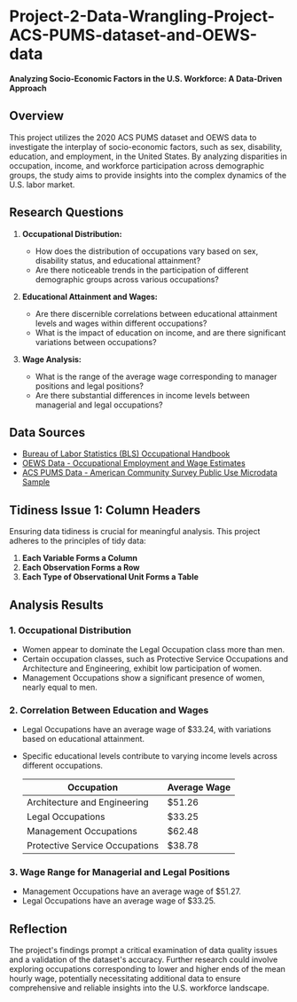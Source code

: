 # Project-2-Data-Wrangling-Project-ACS-PUMS-dataset-and-OEWS-data

**Analyzing Socio-Economic Factors in the U.S. Workforce: A Data-Driven Approach**

## Overview

This project utilizes the 2020 ACS PUMS dataset and OEWS data to investigate the interplay of socio-economic factors, such as sex, disability, education, and employment, in the United States. By analyzing disparities in occupation, income, and workforce participation across demographic groups, the study aims to provide insights into the complex dynamics of the U.S. labor market.

## Research Questions

1. **Occupational Distribution:**
   - How does the distribution of occupations vary based on sex, disability status, and educational attainment?
   - Are there noticeable trends in the participation of different demographic groups across various occupations?

2. **Educational Attainment and Wages:**
   - Are there discernible correlations between educational attainment levels and wages within different occupations?
   - What is the impact of education on income, and are there significant variations between occupations?

3. **Wage Analysis:**
   - What is the range of the average wage corresponding to manager positions and legal positions?
   - Are there substantial differences in income levels between managerial and legal occupations?

## Data Sources

- [Bureau of Labor Statistics (BLS) Occupational Handbook](https://www.bls.gov/soc/2018/soc_2018_manual.pdf)
- [OEWS Data - Occupational Employment and Wage Estimates](https://data.wa.gov/Employment/Occupational-Employment-and-Wage-Estimates/icqj-j27g/about_data)
- [ACS PUMS Data - American Community Survey Public Use Microdata Sample](https://data.census.gov/mdat/#/search?ds=ACSPUMS5Y2020&cv=SEX,DEAR,DEYE,WRK,ACCESSINET&rv=ucgid,SOCP&nv=SCHL&g=0400000US53)

## Tidiness Issue 1: Column Headers

Ensuring data tidiness is crucial for meaningful analysis. This project adheres to the principles of tidy data:

1. **Each Variable Forms a Column**
2. **Each Observation Forms a Row**
3. **Each Type of Observational Unit Forms a Table**

## Analysis Results

### 1. Occupational Distribution

- Women appear to dominate the Legal Occupation class more than men.
- Certain occupation classes, such as Protective Service Occupations and Architecture and Engineering, exhibit low participation of women.
- Management Occupations show a significant presence of women, nearly equal to men.

### 2. Correlation Between Education and Wages

- Legal Occupations have an average wage of $33.24, with variations based on educational attainment.
- Specific educational levels contribute to varying income levels across different occupations.

   | Occupation                        | Average Wage |
   |-----------------------------------|--------------|
   | Architecture and Engineering      | $51.26       |
   | Legal Occupations                 | $33.25       |
   | Management Occupations            | $62.48       |
   | Protective Service Occupations    | $38.78       |

### 3. Wage Range for Managerial and Legal Positions

- Management Occupations have an average wage of $51.27.
- Legal Occupations have an average wage of $33.25.

## Reflection

The project's findings prompt a critical examination of data quality issues and a validation of the dataset's accuracy. Further research could involve exploring occupations corresponding to lower and higher ends of the mean hourly wage, potentially necessitating additional data to ensure comprehensive and reliable insights into the U.S. workforce landscape.
